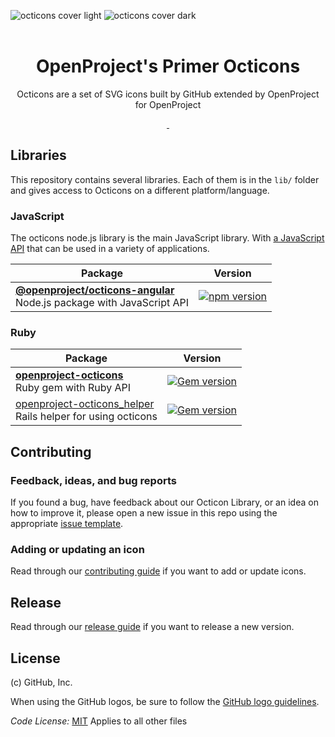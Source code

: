 ![octicons cover light](https://user-images.githubusercontent.com/54012/138925195-5779c51d-ff8c-4264-a914-e64f4843893d.png#gh-light-mode-only)
![octicons cover dark](https://user-images.githubusercontent.com/54012/138925203-80e1afa1-ba54-4731-9525-3c41186663f9.png#gh-dark-mode-only)
<br>
<br>
<h1 align="center">OpenProject's Primer Octicons</h1>

<p align="center">Octicons are a set of SVG icons built by GitHub extended by OpenProject for OpenProject</p>

<p align="center">
  <a aria-label="build status" href="https://github.com/opf/openproject-octicons/actions/workflows/ci.yml">
    <img alt="" src="https://github.com/opf/openproject-octicons/actions/workflows/ci.yml/badge.svg?branch=main&event=push">
  </a>
  <a aria-label="publish status" href="https://github.com/opf/openproject-octicons/actions/workflows/publish.yml">
    <img alt="" src="https://github.com/opf/openproject-octicons/actions/workflows/publish.yml/badge.svg">
  </a>
</p>

## Libraries

This repository contains several libraries. Each of them is in the `lib/` folder and gives access to Octicons on a different platform/language.

### JavaScript

The octicons node.js library is the main JavaScript library. With [a JavaScript API](/lib/octicons_node/README.md) that can be used in a variety of applications.

| Package                                                                                       | Version                                                                                                                         |
|-----------------------------------------------------------------------------------------------| ------------------------------------------------------------------------------------------------------------------------------- |
| **[@openproject/octicons-angular](/lib/octicons_node)** <br />Node.js package with JavaScript API | [![npm version](https://img.shields.io/npm/v/@openproject/octicons-angular.svg)](https://www.npmjs.com/package/@openproject/octicons-angular)             |


### Ruby

| Package                                                                       | Version                                                                                                                               |
| ----------------------------------------------------------------------------- |---------------------------------------------------------------------------------------------------------------------------------------|
| **[openproject-octicons](/lib/octicons_gem)** <br />Ruby gem with Ruby API                | [![Gem version](https://img.shields.io/gem/v/openproject-octicons.svg)](https://rubygems.org/gems/openproject-octicons)               |
| [openproject-octicons_helper](/lib/octicons_helper)<br />Rails helper for using octicons  | [![Gem version](https://img.shields.io/gem/v/openproject-octicons_helper.svg)](https://rubygems.org/gems/openproject-octicons_helper) |


## Contributing

### Feedback, ideas, and bug reports

If you found a bug, have feedback about our Octicon Library, or an idea on how to improve it, please open a new issue in this repo using the appropriate [issue template](https://github.com/opf/openproject-octicons/issues/new/choose).

### Adding or updating an icon

Read through our [contributing guide](./CONTRIBUTING.md#adding-or-updating-icons) if you want to add or update icons.

## Release

Read through our [release guide](./RELEASE.md) if you want to release a new version.

## License

(c) GitHub, Inc.

When using the GitHub logos, be sure to follow the [GitHub logo guidelines](https://github.com/logos).

_Code License:_ [MIT](./LICENSE)
Applies to all other files
